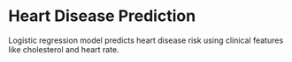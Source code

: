 # Heart Disease Prediction

Logistic regression model predicts heart disease risk using clinical features like cholesterol and heart rate.
